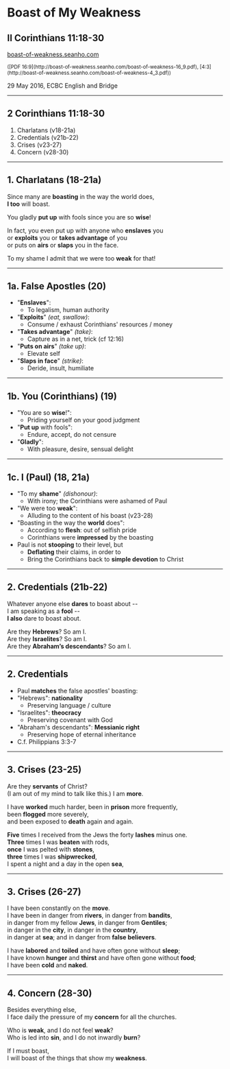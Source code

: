 <!-- .slide: class="center" data-background-image="img/unsplash-SrlmVWkVfJM-cross.jpg" -->

# Boast of My Weakness
## II Corinthians 11:18-30
[boast-of-weakness.seanho.com](http://boast-of-weakness.seanho.com/)

<small>
([PDF 16:9](http://boast-of-weakness.seanho.com/boast-of-weakness-16_9.pdf),
[4:3](http://boast-of-weakness.seanho.com/boast-of-weakness-4_3.pdf))
</small>

>>>
29 May 2016, ECBC English and Bridge

----------------------------------------

## 2 Corinthians 11:18-30

1. Charlatans (v18-21a)
2. Credentials (v21b-22)
3. Crises (v23-27)
4. Concern (v28-30)

----------------------------------------

## 1. Charlatans (18-21a)

Since many are **boasting** in the way the world does, <br/>
**I too** will boast. 

You gladly **put up** with fools since you are so **wise**! 

In fact, you even put up with anyone who **enslaves** you<br/>
or **exploits** you or **takes advantage** of you<br/>
or puts on **airs** or **slaps** you in the face. 

To my shame I admit that we were too **weak** for that!

----------------------------------------

## 1a. False Apostles (20)

* "**Enslaves**":
  + To legalism, human authority
* "**Exploits**" *(eat, swallow)*:
  + Consume / exhaust Corinthians' resources / money
* "**Takes advantage**" *(take)*:
  + Capture as in a net, trick (cf 12:16)
* "**Puts on airs**" *(take up)*:
  + Elevate self
* "**Slaps in face**" *(strike)*:
  + Deride, insult, humiliate

----------------------------------------

## 1b. You (Corinthians) (19)

* "You are so **wise**!":
  + Priding yourself on your good judgment
* "**Put up** with fools":
  + Endure, accept, do not censure
* "**Gladly**":
  + With pleasure, desire, sensual delight

----------------------------------------

## 1c. I (Paul) (18, 21a)

* "To my **shame**" *(dishonour)*:
  + With irony; the Corinthians were ashamed of Paul
* "We were too **weak**":
  + Alluding to the content of his boast (v23-28)
* "Boasting in the way the **world** does":
  + According to **flesh**: out of selfish pride
  + Corinthians were **impressed** by the boasting
* Paul is not **stooping** to their level, but
  + **Deflating** their claims, in order to
  + Bring the Corinthians back to **simple devotion** to Christ

----------------------------------------

## 2. Credentials (21b-22)

Whatever anyone else **dares** to boast about -- <br/>
I am speaking as a **fool** -- <br/>
**I also** dare to boast about.

Are they **Hebrews**? So am I. <br/>
Are they **Israelites**? So am I. <br/>
Are they **Abraham’s descendants**? So am I. 

----------------------------------------

## 2. Credentials

* Paul **matches** the false apostles' boasting:
* "Hebrews": **nationality**
  + Preserving language / culture
* "Israelites": **theocracy**
  + Preserving covenant with God
* "Abraham's descendants": **Messianic right**
  + Preserving hope of eternal inheritance
* C.f. Philippians 3:3-7

----------------------------------------

## 3. Crises (23-25)

Are they **servants** of Christ? <br/>
(I am out of my mind to talk like this.) I am **more**.

I have **worked** much harder, been in **prison** more frequently, <br/>
been **flogged** more severely, <br/>
and been exposed to **death** again and again. 

**Five** times I received from the Jews the forty **lashes** minus one. <br/>
**Three** times I was **beaten** with rods, <br/>
**once** I was pelted with **stones**, <br/>
**three** times I was **shipwrecked**, <br/>
I spent a night and a day in the open **sea**, 

----------------------------------------

## 3. Crises (26-27)

I have been constantly on the **move**. <br/>
I have been in danger from **rivers**, in danger from **bandits**, <br/>
in danger from my fellow **Jews**, in danger from **Gentiles**; <br/>
in danger in the **city**, in danger in the **country**, <br/>
in danger at **sea**; and in danger from **false believers**.

I have **labored** and **toiled** and have often gone without **sleep**; <br/>
I have known **hunger** and **thirst** and have often gone without **food**; <br/>
I have been **cold** and **naked**. 

----------------------------------------

## 4. Concern (28-30)

Besides everything else, <br/>
I face daily the pressure of my **concern** for all the churches.

Who is **weak**, and I do not feel **weak**? <br/>
Who is led into **sin**, and I do not inwardly **burn**?

If I must boast, <br/>
I will boast of the things that show my **weakness**.

